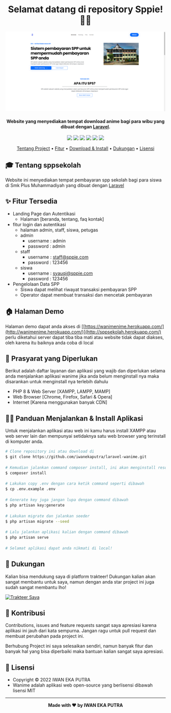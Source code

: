 <h1 align="center">Selamat datang di repository Sppie! 👋🏻</h1>

![wanime-preview](https://github.com/iwanekaputra/laravel-spp/blob/main/1.png?raw=true)

<p></p>

<h4 align="center">Website yang menyediakan tempat download anime bagi para wibu yang dibuat dengan <a href="https://laravel.com/" target="_blank">Laravel</a>.
</h4>

<p></p>

<p align="center">
	<img src="https://img.shields.io/github/issues/iwanekaputra/laravel-wanime?style=flat-square">
	<img src="https://img.shields.io/github/stars/iwanekaputra/laravel-wanime?style=flat-square"> 
	<img src="https://img.shields.io/github/forks/iwanekaputra/laravel-wanime?style=flat-square">
	<img src="https://img.shields.io/github/license/iwanekaputra/laravel-wanime?style=flat-square">
	<img src="https://img.shields.io/badge/maintained%3F-no-red.svg?style=flat-square">
	<img src="https://img.shields.io/github/followers/iwan.svg?style=flat-square&label=followers">
</p>

<p align="center">
  <a href="#tentang">Tentang Project</a> •
  <a href="#fitur">Fitur</a> •
  <a href="#download">Download & Install</a> •
  <a href="#dukungan">Dukungan</a> •
  <a href="#lisensi">Lisensi</a>
</p>

<p></p>

<h2 id="tentang">🎓 Tentang sppsekolah</h2>

Website ini menyediakan tempat pembayaran spp sekolah bagi para siswa di Smk Plus Muhammadiyah yang dibuat dengan <a href="https://laravel.com/" target="_blank">Laravel</a>

<p></p>

<h2 id="fitur">✨ Fitur Tersedia</h2>

- Landing Page dan Autentikasi
  - Halaman [beranda, tentang, faq kontak]
- fitur login dan autentikasi 
  - halaman admin, staff, siswa, petugas
  - admin
    - username : admin
    - password : admin
  - staff
    - username : staff@sppie.com
    - password : 123456
  - siswa 
    - username : syauqi@sppie.com
    - password : 123456
- Pengelolaan Data SPP
  - Siswa dapat melihat riwayat transaksi pembayaran SPP
  - Operator dapat membuat transaksi dan mencetak pembayaran

<p></p>

<h2 id="demo">🏠 Halaman Demo</h2>

Halaman demo dapat anda akses di [[https://wanimenime.herokuapp.com/](http://wanimenime.herokuapp.com/)](http://sppsekolah.herokuapp.com/) perlu diketahui server dapat tiba tiba mati atau website tidak dapat diakses, oleh karena itu baiknya anda coba di local

<p></p>

<h2 id="syarat">💾 Prasyarat yang Diperlukan</h2>

Berikut adalah daftar layanan dan aplikasi yang wajib dan diperlukan selama anda menjalankan aplikasi wanime jika anda belum menginstall nya maka disarankan untuk menginstall nya terlebih dahulu

- PHP 8 & Web Server [XAMPP, LAMPP, MAMP]
- Web Browser [Chrome, Firefox, Safari & Opera]
- Internet [Karena menggunakan banyak CDN]

<p></p>

<h2 id="download">🐱‍💻 Panduan Menjalankan & Install Aplikasi</h2>

Untuk menjalankan aplikasi atau web ini kamu harus install XAMPP atau web server lain dan mempunyai setidaknya satu web browser yang terinstall di komputer anda.

```bash
# Clone repository ini atau download di
$ git clone https://github.com/iwanekaputra/laravel-wanime.git

# Kemudian jalankan command composer install, ini akan menginstall resources yang laravel butuhkan
$ composer install

# Lakukan copy .env dengan cara ketik command seperti dibawah 
$ cp .env.example .env

# Generate key juga jangan lupa dengan command dibawah
$ php artisan key:generate

# Lakukan migrate dan jalankan seeder
$ php artisan migrate --seed

# Lalu jalankan aplikasi kalian dengan command dibawah
$ php artisan serve

# Selamat aplikasi dapat anda nikmati di local!
```
<p></p>

<h2 id="dukungan">💌 Dukungan</h2>

Kalian bisa mendukung saya di platform trakteer! Dukungan kalian akan sangat membantu untuk saya, namun dengan anda star project ini juga sudah sangat membantu lho!

<p></p>

<a href="https://trakteer.id/iwanekaputra" target="_blank"><img id="wse-buttons-preview" src="https://cdn.trakteer.id/images/embed/trbtn-red-5.png" height="40" style="border:0px;height:40px;" alt="Trakteer Saya"></a>

<p></p>

<h2 id="kontribusi">🤝 Kontribusi</h2>

Contributions, issues and feature requests sangat saya apresiasi karena aplikasi ini jauh dari kata sempurna. Jangan ragu untuk pull request dan membuat perubahan pada project ini.

Berhubung Project ini saya selesaikan sendiri, namun banyak fitur dan banyak hal yang bisa diperbaiki maka bantuan kalian sangat saya apresiasi.

<p></p>

<h2 id="lisensi">📝 Lisensi</h2>

- Copyright © 2022 IWAN EKA PUTRA
- Wanime adalah aplikasi web open-source yang berlisensi dibawah lisensi MIT

---

**<p align="center">Made with ❤️ by IWAN EKA PUTRA</p>**
